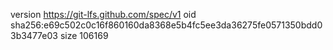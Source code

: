 version https://git-lfs.github.com/spec/v1
oid sha256:e69c502c0c16f860160da8368e5b4fc5ee3da36275fe0571350bdd03b3477e03
size 106169
